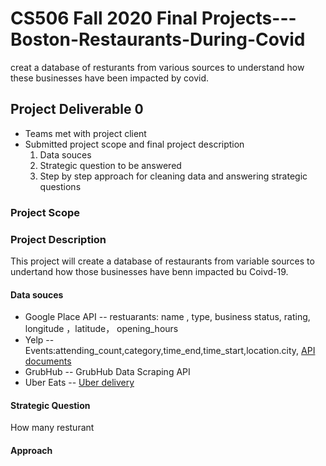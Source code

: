 # CS506 Fall 2020 Final Projects--- Boston-Restaurants-During-Covid
creat a database of resturants from various sources to understand how these businesses have been impacted by covid.

## Project Deliverable 0
- Teams met with project client
- Submitted project scope and  final project description
  1. Data souces
  2. Strategic question to be answered
  3. Step by step approach for cleaning data and answering strategic questions

### Project Scope
  

### Project Description

  This project will create a database of restaurants from variable sources to undertand how those businesses have benn impacted bu Coivd-19. 

#### Data souces
  - Google Place API --  restuarants: name , type, business status, rating, longitude ，latitude， opening_hours 
  - Yelp -- Events:attending_count,category,time_end,time_start,location.city, [API documents](https://www.yelp.com/developers/documentation/v3/event)
  - GrubHub -- GrubHub Data Scraping API 
  - Uber Eats  --  [Uber delivery](https://www.ubereats.com/)
  
#### Strategic Question
  How many resturant 
#### Approach

